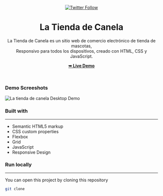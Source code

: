 <div align="center">

[![Twitter Follow](https://img.shields.io/twitter/follow/CaroGirGon)](https://twitter.com/CaroGirGon)

# La Tienda de Canela


  La Tienda de Canela es un sitio web de comercio electrónico de tienda de mascotas,<br/>Responsivo para todos los dispositivos, creado con HTML, CSS y JavaScript.

  <a href="https://carogirgon.github.io/Latienda-decanela/"><strong>➥ Live Demo</strong></a>
</div>

<br />

### Demo Screeshots

![La tienda de canela Desktop Demo](./images/latienda.png "Desktop Demo")

### Built with
------------
- Semantic HTML5 markup
- CSS custom properties
- Flexbox
- Grid
- JavaScript
- Responsive Design

### Run locally
------------
You can open this project by cloning this repository
```bash
git clone 
```


